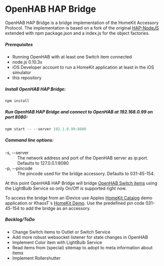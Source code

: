 OpenHAB HAP Bridge
=============
OpenHAB HAP Bridge is a bridge implementation of the HomeKit Accessory Protocol.
The implementation is based on a fork of the original [HAP-NodeJS](https://github.com/KhaosT/HAP-NodeJS) extended with npm package.json and a index.js for the object factories.

##### Prerequisites
* Running OpenHAB with at least one Switch item connected
* node.js 0.10.3x
* iOS Developer account to run a HomeKit application at least in the iOS simulator
* this repository

##### Install OpenHAB HAP Bridge:
  ```js
  npm install
  ```

##### Run OpenHAB HAP Bridge and connect to OpenHAB at 192.168.0.99 on port 8080:
  ```js
  npm start -- --server 192.1.0.99:8080
  ```

##### Command line options:

<dl>
<dt>-s, --server</dt>
  <dd>The network address and port of the OpenHAB server as ip:port. Defaults to 127.0.0.1:8080</dd>
<dt>-p, --pincode</dt>
  <dd>The pincode used for the bridge accessory. Defaults to 031-45-154.</dd>
</dl>

At this point OpenHAB HAP Bridge will bridge [OpenHAB Switch items](https://github.com/openhab/openhab/wiki/Explanation-of-items) using the LightBulb Service so only On/Off is supported right now.

To access the bridge from an iDevice use Apples [HomeKit Catalog](https://developer.apple.com/library/ios/samplecode/HomeKitCatalog/Introduction/Intro.html#//apple_ref/doc/uid/TP40015048) demo application or KhaosT´s [HomeKit Demo](https://github.com/KhaosT/HomeKit-Demo). Use the predefined pin code 031-45-154 to add the bridge as an accessory.

##### Backlog/ToDo
* Change Switch items to Outlet or Switch Service
* Add more robust websocket listener for state changes in OpenHAB
* Implement Color item with LightBulb Service
* Read items from (special) sitemap to adopt to meta information about items
* Implement Rollershutter

